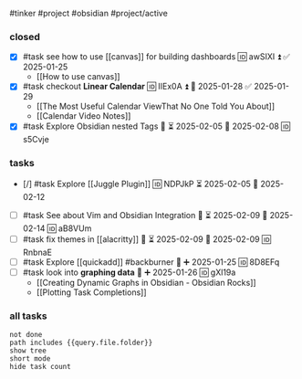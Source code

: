 #tinker #project #obsidian #project/active 

### closed

- [x] #task see how to use [[canvas]] for building dashboards 🆔 awSIXI ⏫ ✅ 2025-01-25
	- [[How to use canvas]]
- [x] #task checkout **Linear Calendar** 🆔 IIEx0A ⏫ 📅 2025-01-28 ✅ 2025-01-29
	- [[The Most Useful Calendar ViewThat No One Told You About]]
	- [[Calendar Video Notes]]
- [x] #task Explore Obsidian nested Tags 🔼 ⏳ 2025-02-05 📅 2025-02-08 🆔 s5Cvje

### tasks

- [/] #task Explore [[Juggle Plugin]] 🆔 NDPJkP ⏳ 2025-02-05 📅 2025-02-12

- [ ] #task See about Vim and Obsidian Integration 🔼 ⏳ 2025-02-09 📅 2025-02-14 🆔 aB8VUm
- [ ] #task fix themes in [[alacritty]] 🔼 ⏳ 2025-02-09 📅 2025-02-09 🆔 RnbnaE
- [ ] #task Explore [[quickadd]] #backburner 🔼 ➕ 2025-01-25 🆔 8D8EFq
- [ ] #task look into **graphing data** 🔼 ➕ 2025-01-26 🆔 gXl19a
	- [[Creating Dynamic Graphs in Obsidian - Obsidian Rocks]]
	- [[Plotting Task Completions]]

### all tasks
```tasks
not done
path includes {{query.file.folder}}
show tree
short mode
hide task count
```